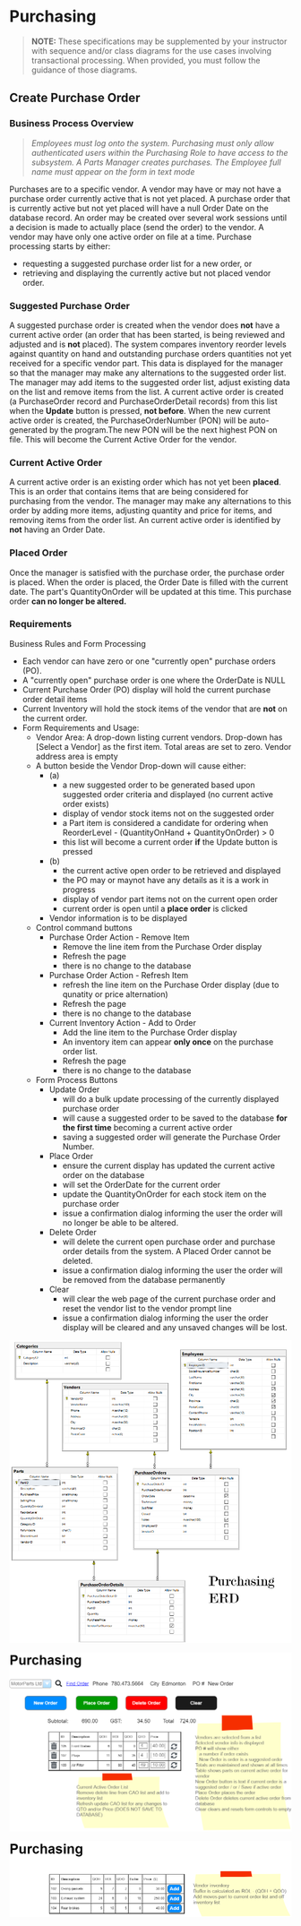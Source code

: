 # Purchasing

> **NOTE:** These specifications may be supplemented by your instructor with sequence and/or class diagrams for the use cases involving transactional processing. When provided, you must follow the guidance of those diagrams.

## Create Purchase Order

### Business Process Overview

> *Employees must log onto the system. Purchasing must only allow authenticated users within the Purchasing Role to have access to the subsystem. A Parts Manager creates purchases. The Employee full name must appear on the form in text mode*

Purchases are to a specific vendor. A vendor may have or may not have a purchase order currently active that is not yet placed. A purchase order that is currently active but not yet placed will have a null Order Date on the database record. An order may be created over several work sessions until a decision is made to actually place (send the order) to the vendor. A vendor may have only one active order on file at a time. Purchase processing starts by either:  
  
- requesting a suggested purchase order list for a new order, or
- retrieving and displaying the currently active but not placed vendor order.  

### Suggested Purchase Order

A suggested purchase order is created when the vendor does **not** have a current active order (an order that has been started, is being reviewed and adjusted and is **not** placed). The system compares inventory reorder levels against quantity on hand and outstanding purchase orders quantities not yet received for a specific vendor part. This data is displayed for the manager so that the manager may make any alternations to the suggested order list. The manager may add items to the suggested order list, adjust existing data on the list and remove items from the list. A current active order is created (a PurchaseOrder record and PurchaseOrderDetail records) from this list when the **Update** button is pressed, **not before**. When the new current active order is created, the PurchaseOrderNumber (PON) will be auto-generated by the program.The new PON will be the next highest PON on file. This will become the Current Active Order for the vendor.

### Current Active Order

A current active order is an existing order which has not yet been **placed**. This is an order that contains items that are being considered for purchasing from the vendor. The manager may make any alternations to this order by adding more items, adjusting quantity and price for items, and removing items from the order list. An current active order is identified by **not** having an Order Date.

### Placed Order

Once the manager is satisfied with the purchase order, the purchase order is placed. When the order is placed, the Order Date is filled with the current date. The part's QuantityOnOrder will be updated at this time. This purchase order **can no longer be altered.**

### Requirements

Business Rules and Form Processing

- Each vendor can have zero or one "currently open" purchase orders (PO).
- A "currently open" purchase order is one where the OrderDate is NULL
- Current Purchase Order (PO) display will hold the current purchase order detail items
- Current Inventory will hold the stock items of the vendor that are **not** on the current order.
- Form Requirements and Usage:
  - Vendor Area: A drop-down listing current vendors. Drop-down has [Select a Vendor] as the first item. Total areas are set to zero. Vendor address area is empty
  - A button beside the Vendor Drop-down will cause either:  
    - (a)  
      - a new suggested order to be generated based upon suggested order criteria and displayed (no current active order exists)
      - display of vendor stock items not on the suggested order
      - a Part item is considered a candidate for ordering when ReorderLevel - (QuantityOnHand + QuantityOnOrder) > 0
      - this list will become a current order **if** the Update button is pressed 
    - (b)  
      - the current active open order to be retrieved and displayed
      - the PO may or maynot have any details as it is a work in progress
      - display of vendor part items not on the current open order
      - current order is open until a **place order** is clicked
    - Vendor information is to be displayed
  - Control command buttons
    - Purchase Order Action - Remove Item
      - Remove the line item from the Purchase Order display
      - Refresh the page
      - there is no change to the database
    - Purchase Order Action - Refresh Item
      - refresh the line item on the Purchase Order display (due to qunatity or price alternation)
      - Refresh the page
      - there is no change to the database
    - Current Inventory Action - Add to Order
      - Add the line item to the Purchase Order display
      - An inventory item can appear **only once** on the purchase order list.
      - Refresh the page
      - there is no change to the database
  - Form Process Buttons
    - Update Order 
      - will do a bulk update processing of the currently displayed purchase order
      - will cause a suggested order to be saved to the database **for the first time** becoming a current active order
      - saving a suggested order will generate the Purchase Order Number.
    - Place Order 
      - ensure the current display has updated the current active order on the database 
      - will set the OrderDate for the current order 
      - update the QuantityOnOrder for each stock item on the purchase order
      - issue a confirmation dialog informing the user the order will no longer be able to be altered.
    - Delete Order 
      - will delete the current open purchase order and purchase order details from the system. A Placed Order cannot be deleted.
      - issue a confirmation dialog informing the user the order will be removed from the database permanently
    - Clear 
      - will clear the web page of the current purchase order and reset the vendor list to the vendor prompt line
      - issue a confirmation dialog informing the user the order display will be cleared and any unsaved changes will be lost.

![Purchasing ERD](./purchasing_erd.png)

![Active Order](./currentactiveorder.png)

![Stock Items](./vendorinventory.png)
